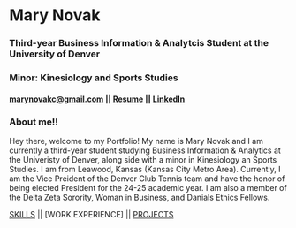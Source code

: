 # Mary Novak
### Third-year Business Information & Analytcis Student at the University of Denver
### Minor: Kinesiology and Sports Studies
#### marynovakc@gmail.com || [Resume](Mary_Novak_Resume.pdf) || [LinkedIn](https://www.linkedin.com/in/mary-novak/)
### About me!!
Hey there, welcome to my Portfolio!
My name is Mary Novak and I am currently a third-year student studying Business Information & Analytics at the Univeristy of Denver, along side with a minor in Kinesiology an Sports Studies. I am from Leawood, Kansas (Kansas City Metro Area). Currently, I am the Vice Preident of the Denver Club Tennis team and have the honor of being elected President for the 24-25 academic year. I am also a member of the Delta Zeta Sorority, Woman in Business, and Danials Ethics Fellows.

[SKILLS](Skills.md) || [WORK EXPERIENCE] || [PROJECTS](Projects.md)


<!--
**marynovak/marynovak** is a ✨ _special_ ✨ repository because its `README.md` (this file) appears on your GitHub profile.

Here are some ideas to get you started:

- 🔭 I’m currently working on ...
- 🌱 I’m currently learning ...
- 👯 I’m looking to collaborate on ...
- 🤔 I’m looking for help with ...
- 💬 Ask me about ...
- 📫 How to reach me: ...
- 😄 Pronouns: ...
- ⚡ Fun fact: ...
-->
